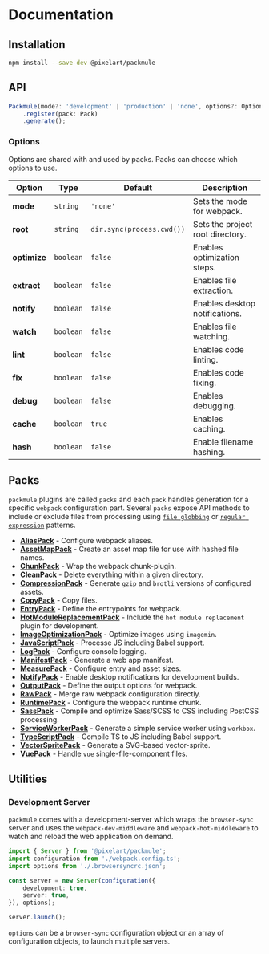 # Documentation

## Installation

```sh
npm install --save-dev @pixelart/packmule
```

## API

```ts
Packmule(mode?: 'development' | 'production' | 'none', options?: Options)
    .register(pack: Pack)
    .generate();
```

### Options

Options are shared with and used by packs. Packs can choose which options to use.

| Option | Type | Default | Description |
|--------|------|---------|-------------|
| **mode** | `string` | `'none'` | Sets the mode for webpack. |
| **root** | `string` | `dir.sync(process.cwd())` | Sets the project root directory. |
| **optimize** | `boolean` | `false` | Enables optimization steps. |
| **extract** | `boolean` | `false` | Enables file extraction. |
| **notify** | `boolean` | `false` | Enables desktop notifications. |
| **watch** | `boolean` | `false` | Enables file watching. |
| **lint** | `boolean` | `false` | Enables code linting. |
| **fix** | `boolean` | `false` | Enables code fixing. |
| **debug** | `boolean` | `false` | Enables debugging. |
| **cache** | `boolean` | `true` | Enables caching. |
| **hash** | `boolean` | `false` | Enable filename hashing. |

## Packs
`packmule` plugins are called `packs` and each `pack` handles generation for a specific `webpack` configuration part.
Several `packs` expose API methods to include or exclude files from processing using
[`file globbing`](https://en.wikipedia.org/wiki/Glob_(programming)) or
[`regular expression`](https://en.wikipedia.org/wiki/Regular_expression) patterns.

* **[AliasPack](packs/alias.md)** - Configure webpack aliases.
* **[AssetMapPack](packs/asset-map.md)** - Create an asset map file for use with hashed file names.
* **[ChunkPack](packs/chunk.md)** - Wrap the webpack chunk-plugin.
* **[CleanPack](packs/clean.md)** - Delete everything within a given directory.
* **[CompressionPack](packs/compression.md)** - Generate `gzip` and `brotli` versions of configured assets.
* **[CopyPack](packs/copy.md)** - Copy files.
* **[EntryPack](packs/entry.md)** - Define the entrypoints for webpack.
* **[HotModuleReplacementPack](packs/hot-module-replacement.md)** - Include the `hot module replacement` plugin for development.
* **[ImageOptimizationPack](packs/image-optimization.md)** - Optimize images using `imagemin`.
* **[JavaScriptPack](packs/javascript.md)** - Processe JS including Babel support.
* **[LogPack](packs/log.md)** - Configure console logging.
* **[ManifestPack](packs/manifest.md)** - Generate a web app manifest.
* **[MeasurePack](packs/measure.md)** - Configure entry and asset sizes.
* **[NotifyPack](packs/notify.md)** - Enable desktop notifications for development builds.
* **[OutputPack](packs/output.md)** - Define the output options for webpack.
* **[RawPack](packs/raw.md)** - Merge raw webpack configuration directly.
* **[RuntimePack](packs/runtime.md)** - Configure the webpack runtime chunk.
* **[SassPack](packs/sass.md)** - Compile and optimize Sass/SCSS to CSS including PostCSS processing.
* **[ServiceWorkerPack](packs/service-worker.md)** - Generate a simple service worker using `workbox`.
* **[TypeScriptPack](packs/typescript.md)** - Compile TS to JS including Babel support.
* **[VectorSpritePack](packs/vector-sprite.md)** - Generate a SVG-based vector-sprite.
* **[VuePack](packs/vue.md)** - Handle `vue` single-file-component files.

## Utilities

### Development Server

`packmule` comes with a development-server which wraps the `browser-sync` server
and uses the `webpack-dev-middleware` and `webpack-hot-middleware` to watch and
reload the web application on demand.

```ts
import { Server } from '@pixelart/packmule';
import configuration from './webpack.config.ts';
import options from './.browsersyncrc.json';

const server = new Server(configuration({
    development: true,
    server: true,
}), options);

server.launch();
```

`options` can be a `browser-sync` configuration object or an
array of configuration objects, to launch multiple servers.
